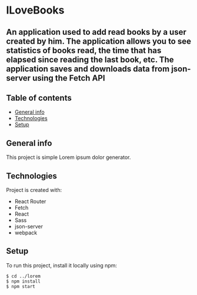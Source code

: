 # ILoveBooks
An application used to add read books by a user created by him. The application allows you to see statistics of books read, the time that has elapsed since reading the last book, etc. The application saves and downloads data from json-server using the Fetch API
---
## Table of contents
* [General info](#general-info)
* [Technologies](#technologies)
* [Setup](#setup)

## General info
This project is simple Lorem ipsum dolor generator.
	
## Technologies
Project is created with:
* React Router
* Fetch
* React
* Sass
* json-server
* webpack
	
## Setup
To run this project, install it locally using npm:

```
$ cd ../lorem
$ npm install
$ npm start
```

